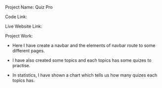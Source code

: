 Project Name: Quiz Pro 

Code Link:  

Live Website Link: 

Project Work: 

* Here I have create a navbar and the elements of navbar route to some  different pages.

* I have also created some topics and each topics has some quizes to practise.

* In statistics, I have shown a chart which tells us how many quizes each topics has. 